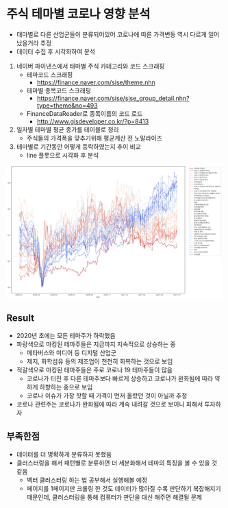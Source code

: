 # 주식 테마별 코로나 영향 분석

- 태마별로 다른 산업군들이 분류되어있어 코로나에 따른 가격변동 역시 다르게 일어났을거라 추정
- 데이터 수집 후 시각화하여 분석

1. 네이버 파이낸스에서 태마별 주식 카테고리와 코드 스크래핑
   - 테마코드 스크래핑
     - https://finance.naver.com/sise/theme.nhn
   - 테마별 종목코드 스크래핑
     - https://finance.naver.com/sise/sise_group_detail.nhn?type=theme&no=493
   - FinanceDataReader로 종목이름의 코드 로드
     - http://www.gisdeveloper.co.kr/?p=8413
2. 일자별 테마별 평균 종가를 테이블로 정리
   - 주식들의 가격폭을 맞추기위해 평균계산 전 노말라이즈
3. 테마별로 기간동안 어떻게 등락하였는지 추이 비교
   - line 플롯으로 시각화 후 분석

![corona-stock](/corona-stock.png)

## Result

- 2020년 초에는 모든 테마주가 하락했음
- 파랑색으로 마킹된 테마주들은 지금까지 지속적으로 상승하는 중
  - 메타버스와 미디어 등 디지털 산업군
  - 제지, 화학섬유 등의 제조업이 천천히 회복하는 것으로 보임
- 적갈색으로 마킹된 테마주들은 주로 코로나 19 테마주들이 많음
  - 코로나가 터진 후 다른 테마주보다 빠르게 상승하고 코로나가 완화됨에 따라 약하게 하향하는 중으로 보임
  - 코로나 이슈가 가장 핫할 때 가격이 먼저 올랐던 것이 아닐까 추정
- 코로나 관련주는 코로나가 완화됨에 따라 계속 내려갈 것으로 보이니 피해서 투자하자

## 부족한점
- 데이터를 더 명확하게 분류하지 못했음
- 클러스터링을 해서 패턴별로 분류하면 더 세분화해서 테마의 특징을 볼 수 있을 것 같음
   - 벡터 클러스터링 하는 법 공부해서 실행해볼 예정
   - 페이지를 1페이지만 크롤링 한 것도 데이터가 많아질 수록 판단하기 복잡해지기 때문인데, 클러스터링을 통해 컴퓨터가 판단을 대신 해주면 해결될 문제
